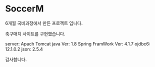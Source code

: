 # SoccerM
6개월 국비과정에서 만든 프로젝트 입니다.

축구매치 사이트를 구현했습니다.

server: Apach Tomcat
java Ver: 1.8
Spring FramWork Ver: 4.1.7
ojdbc6: 12.1.0.2
json: 2.5.4


감사합니다.
